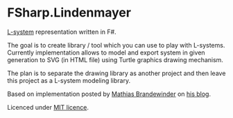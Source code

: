# FSharp.Lindenmayer

[L-system](https://en.wikipedia.org/wiki/L-system) representation written in F#.

The goal is to create library / tool which you can use to play with L-systems. Currently implementation allows to model and export system in given generation to SVG (in HTML file) using Turtle graphics drawing mechanism.

The plan is to separate the drawing library as another project and then leave this project as a L-system modeling library.

Based on implementation posted by [Mathias Brandewinder](https://github.com/mathias-brandewinder) on [his blog](http://brandewinder.com/2015/01/11/fun-with-L-System/).

Licenced under [MIT licence](LICENCE).
